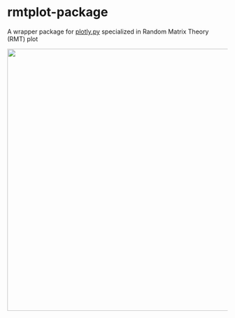 # rmtplot-package
A wrapper package for [plotly.py](https://github.com/plotly/plotly.py) specialized in Random Matrix Theory (RMT) plot

<img src="https://user-images.githubusercontent.com/26299162/134946656-14f610af-58f0-40f7-86b1-5c9dda6e19ec.png" width="600">
